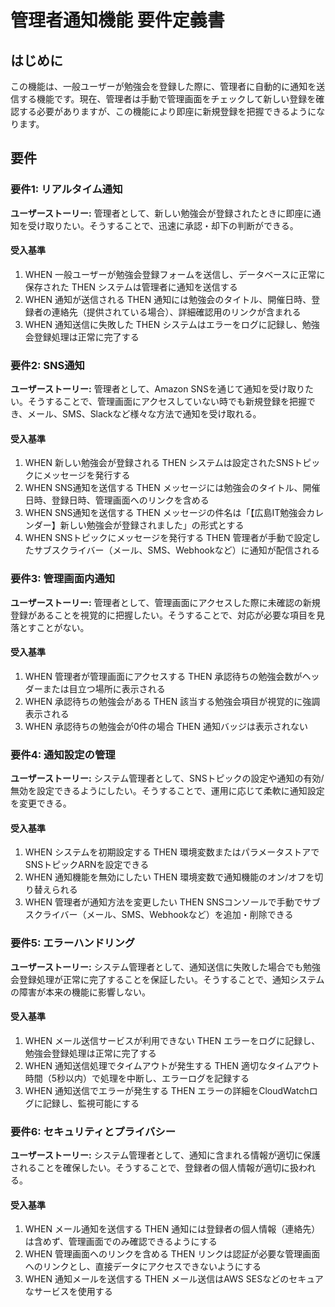 # 管理者通知機能 要件定義書

## はじめに

この機能は、一般ユーザーが勉強会を登録した際に、管理者に自動的に通知を送信する機能です。現在、管理者は手動で管理画面をチェックして新しい登録を確認する必要がありますが、この機能により即座に新規登録を把握できるようになります。

## 要件

### 要件1: リアルタイム通知

**ユーザーストーリー:**
管理者として、新しい勉強会が登録されたときに即座に通知を受け取りたい。そうすることで、迅速に承認・却下の判断ができる。

#### 受入基準

1. WHEN 一般ユーザーが勉強会登録フォームを送信し、データベースに正常に保存された THEN システムは管理者に通知を送信する
2. WHEN 通知が送信される THEN 通知には勉強会のタイトル、開催日時、登録者の連絡先（提供されている場合）、詳細確認用のリンクが含まれる
3. WHEN 通知送信に失敗した THEN システムはエラーをログに記録し、勉強会登録処理は正常に完了する

### 要件2: SNS通知

**ユーザーストーリー:** 管理者として、Amazon
SNSを通じて通知を受け取りたい。そうすることで、管理画面にアクセスしていない時でも新規登録を把握でき、メール、SMS、Slackなど様々な方法で通知を受け取れる。

#### 受入基準

1. WHEN 新しい勉強会が登録される THEN システムは設定されたSNSトピックにメッセージを発行する
2. WHEN
   SNS通知を送信する THEN メッセージには勉強会のタイトル、開催日時、登録日時、管理画面へのリンクを含める
3. WHEN
   SNS通知を送信する THEN メッセージの件名は「【広島IT勉強会カレンダー】新しい勉強会が登録されました」の形式とする
4. WHEN
   SNSトピックにメッセージを発行する THEN 管理者が手動で設定したサブスクライバー（メール、SMS、Webhookなど）に通知が配信される

### 要件3: 管理画面内通知

**ユーザーストーリー:**
管理者として、管理画面にアクセスした際に未確認の新規登録があることを視覚的に把握したい。そうすることで、対応が必要な項目を見落とすことがない。

#### 受入基準

1. WHEN 管理者が管理画面にアクセスする THEN 承認待ちの勉強会数がヘッダーまたは目立つ場所に表示される
2. WHEN 承認待ちの勉強会がある THEN 該当する勉強会項目が視覚的に強調表示される
3. WHEN 承認待ちの勉強会が0件の場合 THEN 通知バッジは表示されない

### 要件4: 通知設定の管理

**ユーザーストーリー:**
システム管理者として、SNSトピックの設定や通知の有効/無効を設定できるようにしたい。そうすることで、運用に応じて柔軟に通知設定を変更できる。

#### 受入基準

1. WHEN システムを初期設定する THEN 環境変数またはパラメータストアでSNSトピックARNを設定できる
2. WHEN 通知機能を無効にしたい THEN 環境変数で通知機能のオン/オフを切り替えられる
3. WHEN 管理者が通知方法を変更したい THEN
   SNSコンソールで手動でサブスクライバー（メール、SMS、Webhookなど）を追加・削除できる

### 要件5: エラーハンドリング

**ユーザーストーリー:**
システム管理者として、通知送信に失敗した場合でも勉強会登録処理が正常に完了することを保証したい。そうすることで、通知システムの障害が本来の機能に影響しない。

#### 受入基準

1. WHEN メール送信サービスが利用できない THEN エラーをログに記録し、勉強会登録処理は正常に完了する
2. WHEN 通知送信処理でタイムアウトが発生する THEN 適切なタイムアウト時間（5秒以内）で処理を中断し、エラーログを記録する
3. WHEN 通知送信でエラーが発生する THEN エラーの詳細をCloudWatchログに記録し、監視可能にする

### 要件6: セキュリティとプライバシー

**ユーザーストーリー:**
システム管理者として、通知に含まれる情報が適切に保護されることを確保したい。そうすることで、登録者の個人情報が適切に扱われる。

#### 受入基準

1. WHEN メール通知を送信する THEN 通知には登録者の個人情報（連絡先）は含めず、管理画面でのみ確認できるようにする
2. WHEN 管理画面へのリンクを含める THEN リンクは認証が必要な管理画面へのリンクとし、直接データにアクセスできないようにする
3. WHEN 通知メールを送信する THEN メール送信はAWS SESなどのセキュアなサービスを使用する
